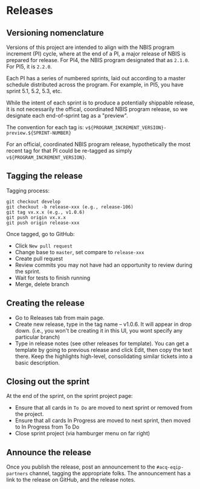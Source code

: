 # Releases

## Versioning nomenclature

Versions of this project are intended to align with the NBIS program increment (PI) cycle, where at the end of a PI, a major release of NBIS is prepared for release. For PI4, the NBIS program designated that as `2.1.0`. For PI5, it is `2.2.0`.

Each PI has a series of numbered sprints, laid out according to a master schedule distributed across the program. For example, in PI5, you have sprint 5.1, 5.2, 5.3, etc. 

While the intent of each sprint is to produce a potentially shippable release, it is not necessarily the offical, coordinated NBIS program release, so we designate each end-of-sprint tag as a "preview".

The convention for each tag is:
`v${PROGRAM_INCREMENT_VERSION}-preview.${SPRINT-NUMBER}`

For an official, coordinated NBIS program release, hypothetically the most recent tag for that PI could be re-tagged as simply `v${PROGRAM_INCREMENT_VERSION}`.


## Tagging the release

Tagging process:

```
git checkout develop
git checkout -b release-xxx (e.g., release-106)
git tag vx.x.x (e.g., v1.0.6)
git push origin vx.x.x
git push origin release-xxx
```

Once tagged, go to GitHub:

- Click `New pull request`
- Change base to `master`, set compare to `release-xxx`
- Create pull request
- Review commits you may not have had an opportunity to review during the sprint.
- Wait for tests to finish running
- Merge, delete branch

## Creating the release

- Go to Releases tab from main page.
- Create new release, type in the tag name – v1.0.6. It will appear in drop down. (i.e., you won't be creating it in this UI, you wont specify any particular branch)
- Type in release notes (see other releases for template). You can get a template by going to previous release and click Edit, then copy the text there. Keep the highlights high-level, consolidating similar tickets into a basic description.

## Closing out the sprint

At the end of the sprint, on the sprint project page:

- Ensure that all cards in `To Do` are moved to next sprint or removed from the project.
- Ensure that all cards In Progress are moved to next sprint, then moved to In Progress from To Do
- Close sprint project (via hamburger menu on far right)

## Announce the release

Once you publish the release, post an announcement to the `#acq-eqip-partners` channel, tagging the appropriate folks. The announcement has a link to the release on GitHub, and the release notes.
